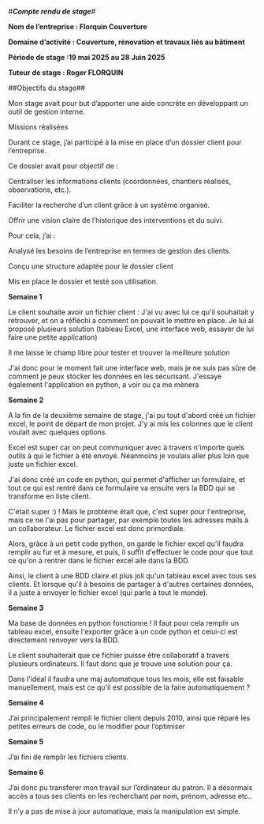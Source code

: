 #***Compte rendu de stage***#


**Nom de l’entreprise : Florquin Couverture** 

**Domaine d’activité : Couverture, rénovation et travaux liés au bâtiment** 

**Période de stage :19 mai 2025 au 28 Juin 2025** 

**Tuteur de stage : Roger FLORQUIN**

##Objectifs du stage##

Mon stage avait pour but d’apporter une aide concrète en développant un outil de gestion interne. 

Missions réalisées 

Durant ce stage, j’ai participé à la mise en place d’un dossier client pour l’entreprise. 

 Ce dossier avait pour objectif de : 

Centraliser les informations clients (coordonnées, chantiers réalisés, observations, etc.). 

Faciliter la recherche d’un client grâce à un système organisé. 

Offrir une vision claire de l’historique des interventions et du suivi. 


Pour cela, j’ai : 

Analysé les besoins de l’entreprise en termes de gestion des clients. 

Conçu une structure adaptée pour le dossier client  

Mis en place le dossier et testé son utilisation. 

 
**Semaine 1** 

Le client souhaite avoir un fichier client : J'ai vu avec lui ce qu'il souhaitait y retrouver, et on a réfléchi a comment on pouvait le mettre en place. Je lui ai proposé plusieurs solution (tableau Excel, une interface web, essayer de lui faire une petite application) 

Il me laisse le champ libre pour tester et trouver la meilleure solution 

J'ai donc pour le moment fait une interface web, mais je ne suis pas sûre de comment je peux stocker les données en les sécurisant. J'essaye également l'application en python, a voir ou ça me mènera 

**Semaine 2** 

A la fin de la deuxième semaine de stage, j'ai pu tout d'abord créé un fichier excel, le point de départ de mon projet. J'y ai mis les colonnes que le client voulait avec quelques options. 

Excel est super car on peut communiquer avec à travers n'importe quels outils à qui le fichier à été envoyé. Néanmoins je voulais aller plus loin que juste un fichier excel. 

J'ai donc créé un code en python, qui permet d'afficher un formulaire, et tout ce qui est rentré dans ce formulaire va ensuite vers la BDD qui se transforme en liste client. 

C'était super :) ! Mais le problème était que, c'est super pour l'entreprise, mais ce ne l'ai pas pour partager, par exemple toutes les adresses mails à un collaborateur. Le fichier excel est donc primordiale. 

Alors, grâce à un petit code python, on garde le fichier excel qu'il faudra remplir au fur et à mesure, et puis, il suffit d'effectuer le code pour que tout ce qu'on à rentrer dans le fichier excel aile dans la BDD. 

Ainsi, le client à une BDD claire et plus joli qu'un tableau excel avec tous ses clients. Et lorsque qu'il à besoins de partager à d'autres certaines données, il a juste à envoyer le fichier excel (qui parle à tout le monde). 

 

**Semaine 3**

Ma base de données en python fonctionne ! Il faut pour cela remplir un tableau excel, ensuite l'exporter grâce à un code python et celui-ci est directement renvoyer vers la BDD. 

Le client souhaiterait que ce fichier puisse être collaboratif à travers plusieurs ordinateurs. Il faut donc que je trouve une solution pour ça. 

Dans l'idéal il faudra une maj automatique tous les mois, elle est faisable manuellement, mais est ce qu'il est possible de la faire automatiquement ? 

**Semaine 4**

J’ai principalement rempli le fichier client depuis 2010, ainsi que réparé les petites erreurs de code, ou le modifier pour l’optimiser 

**Semaine 5**  

J’ai fini de remplir les fichiers clients. 

**Semaine 6**

J’ai donc pu transferer mon travail sur l’ordinateur du patron. Il a désormais accès a tous ses clients en les recherchant par nom, prénom, adresse etc.. 

Il n’y a pas de mise à jour automatique, mais la manipulation est simple.  


 